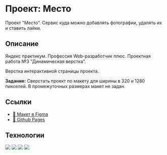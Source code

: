 # Проект: Место
Проект "Место". Сервис куда можно добавлять фотографии, удалять их и ставить лайки.

## Описание
Яндекс практикум.
Профессия Web-разработчик плюс.
Проектная работа №3 "Динамическая верстка".

Верстка интерактивной страницы проекта.

**Задание:** Сверстать проект по макету для ширины в 320 и 1280 пикселей. В промежуточных размерах макет не задан.

## Ссылки
+ [🔗 Макет в Figma](https://www.figma.com/file/2cn9N9jSkmxD84oJik7xL7/JavaScript.-Sprint-4?node-id=0%3A1)
+ [🔗 Github Pages](https://shvkn.github.io/mesto-project/)

##  Технологии
<img src="https://img.shields.io/badge/HTML-black?style=flat&logo=html5&logoColor=F24E1E"> <img src="https://img.shields.io/badge/CSS 3-Responsive : Flex : Grid-90ee90?style=flat&logo=css3"> <img src="https://img.shields.io/badge/BEM-gold?style=flat&logo=bem&logoColor=black"> <img src="https://img.shields.io/badge/Figma-F24E1E?style=flat&logo=figma&logoColor=white">
